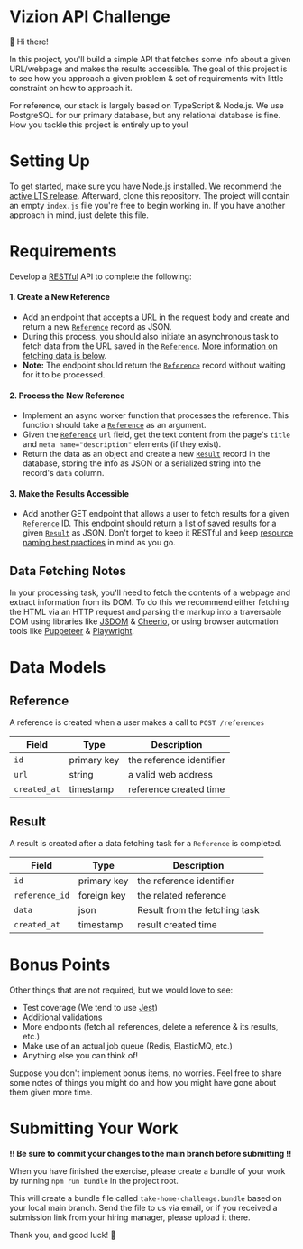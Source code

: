 # Vizion API Challenge

:wave: Hi there!

In this project, you'll build a simple API that fetches some info about a given URL/webpage and makes the results accessible. The goal of this project is to see how you approach a given problem & set of requirements with little constraint on how to approach it.

For reference, our stack is largely based on TypeScript & Node.js. We use PostgreSQL for our primary database, but any relational database is fine. How you tackle this project is entirely up to you!

# Setting Up

To get started, make sure you have Node.js installed. We recommend the [active LTS release](https://nodejs.org/en/about/releases/). Afterward, clone this repository. The project will contain an empty `index.js` file you're free to begin working in. If you have another approach in mind, just delete this file. 

# Requirements

Develop a [RESTful](https://restfulapi.net/) API to complete the following:

#### 1. Create a New Reference

- Add an endpoint that accepts a URL in the request body and create and return a new [`Reference`](#reference) record as JSON.
- During this process, you should also initiate an asynchronous task to fetch data from the URL saved in the [`Reference`](#reference). [More information on fetching data is below](#data-fetching-notes).
- **Note:** The endpoint should return the [`Reference`](#reference) record without waiting for it to be processed.

#### 2. Process the New Reference

- Implement an async worker function that processes the reference. This function should take a [`Reference`](#reference) as an argument.
- Given the [`Reference`](#reference) `url` field, get the text content from the page's `title` and `meta name="description"` elements (if they exist).
- Return the data as an object and create a new [`Result`](#result) record in the database, storing the info as JSON or a serialized string into the record's `data` column.

#### 3. Make the Results Accessible

- Add another GET endpoint that allows a user to fetch results for a given [`Reference`](#reference) ID. This endpoint should return a list of saved results for a given [`Result`](#result) as JSON. Don't forget to keep it RESTful and keep [resource naming best practices](https://restfulapi.net/resource-naming/) in mind as you go.

## Data Fetching Notes

In your processing task, you'll need to fetch the contents of a webpage and extract information from its DOM. To do this we recommend either fetching the HTML via an HTTP request and parsing the markup into a traversable DOM using libraries like [JSDOM](https://github.com/jsdom/jsdom) & [Cheerio](https://cheerio.js.org/), or using browser automation tools like [Puppeteer](https://github.com/puppeteer/puppeteer) & [Playwright](https://playwright.dev/).

# Data Models

## Reference

A reference is created when a user makes a call to `POST /references`

| Field        | Type        | Description              |
| ------------ | ----------- | ------------------------ |
| `id`         | primary key | the reference identifier |
| `url`        | string      | a valid web address      |
| `created_at` | timestamp   | reference created time   |

## Result

A result is created after a data fetching task for a `Reference` is completed.

| Field          | Type        | Description                   |
| -------------- | ----------- | ----------------------------- |
| `id`           | primary key | the reference identifier      |
| `reference_id` | foreign key | the related reference         |
| `data`         | json        | Result from the fetching task |
| `created_at`   | timestamp   | result created time           |

# Bonus Points

Other things that are not required, but we would love to see:

- Test coverage (We tend to use [Jest](https://jestjs.io/))
- Additional validations
- More endpoints (fetch all references, delete a reference & its results, etc.)
- Make use of an actual job queue (Redis, ElasticMQ, etc.)
- Anything else you can think of!

Suppose you don't implement bonus items, no worries. Feel free to share some notes of things you might do and how you might have gone about them given more time.

# Submitting Your Work

**:bangbang: Be sure to commit your changes to the main branch before submitting :bangbang:**

When you have finished the exercise, please create a bundle of your work by running `npm run bundle` in the project root.

This will create a bundle file called `take-home-challenge.bundle` based on your local main branch. Send the file to us via email, or if you received a submission link from your hiring manager, please upload it there.

Thank you, and good luck! :pray:
